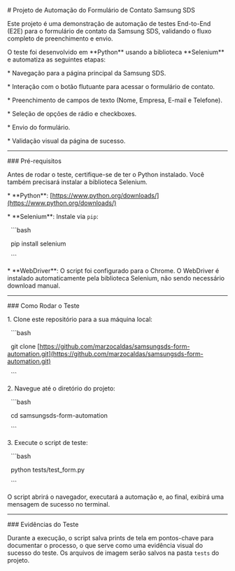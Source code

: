 \# Projeto de Automação do Formulário de Contato Samsung SDS



Este projeto é uma demonstração de automação de testes End-to-End (E2E) para o formulário de contato da Samsung SDS, validando o fluxo completo de preenchimento e envio.



O teste foi desenvolvido em \*\*Python\*\* usando a biblioteca \*\*Selenium\*\* e automatiza as seguintes etapas:



\* Navegação para a página principal da Samsung SDS.

\* Interação com o botão flutuante para acessar o formulário de contato.

\* Preenchimento de campos de texto (Nome, Empresa, E-mail e Telefone).

\* Seleção de opções de rádio e checkboxes.

\* Envio do formulário.

\* Validação visual da página de sucesso.



---



\### Pré-requisitos



Antes de rodar o teste, certifique-se de ter o Python instalado. Você também precisará instalar a biblioteca Selenium.



\* \*\*Python\*\*: \[https://www.python.org/downloads/](https://www.python.org/downloads/)

\* \*\*Selenium\*\*: Instale via `pip`:



&nbsp;   ```bash

&nbsp;   pip install selenium

&nbsp;   ```



\* \*\*WebDriver\*\*: O script foi configurado para o Chrome. O WebDriver é instalado automaticamente pela biblioteca Selenium, não sendo necessário download manual.



---



\### Como Rodar o Teste



1\.  Clone este repositório para a sua máquina local:



&nbsp;   ```bash

&nbsp;   git clone \[https://github.com/marzocaldas/samsungsds-form-automation.git](https://github.com/marzocaldas/samsungsds-form-automation.git)

&nbsp;   ```



2\.  Navegue até o diretório do projeto:



&nbsp;   ```bash

&nbsp;   cd samsungsds-form-automation

&nbsp;   ```



3\.  Execute o script de teste:



&nbsp;   ```bash

&nbsp;   python tests/test\_form.py

&nbsp;   ```



O script abrirá o navegador, executará a automação e, ao final, exibirá uma mensagem de sucesso no terminal.



---



\### Evidências do Teste



Durante a execução, o script salva prints de tela em pontos-chave para documentar o processo, o que serve como uma evidência visual do sucesso do teste. Os arquivos de imagem serão salvos na pasta `tests` do projeto.


